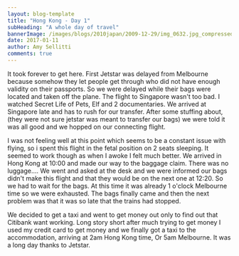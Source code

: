 ```yaml
---
layout: blog-template
title: "Hong Kong - Day 1"
subHeading: "A whole day of travel"
bannerImage: /images/blogs/2010japan/2009-12-29/img_0632.jpg_compressed.JPEG
date: 2017-01-11
author: Amy Sellitti
comments: true
---
```


It took forever to get here. First Jetstar was delayed from Melbourne because somehow they let people get through who did not have enough validity on their passports. So we were delayed while their bags were located and taken off the plane. The flight to Singapore wasn't too bad. I watched Secret Life of Pets, Elf and 2 documentaries. We arrived at Singapore late and has to rush for our transfer. After some stuffing about, (they were not sure jetstar was meant to transfer our bags) we were told it was all good and we hopped on our connecting flight.

I was not feeling well at this point which seems to be a constant issue with flying, so i spent this flight in the fetal position on 2 seats sleeping. It seemed to work though as when I awoke I felt much better. We arrived in Hong Kong at 10:00 and made our way to the baggage claim. There was no luggage.... We went and asked at the desk and we were informed our bags didn't make this flight and that they would be on the next one at 12:20. So we had to wait for the bags. At this time it was already 1 o'clock Melbourne time so we were exhausted. The bags finally came and then the next problem was that it was so late that the trains had stopped.

We decided to get a taxi and went to get money out only to find out that Citibank want working. Long story short after much trying to get money I used my credit card to get money and we finally got a taxi to the accommodation, arriving at 2am Hong Kong time, Or 5am Melbourne. It was a long day thanks to Jetstar.
